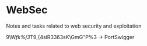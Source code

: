 # WebSec

Notes and tasks related to web security and  exploitation


9\W*fk%j3*T9,{4siR3363sK\GmG"P%3 -> PortSwigger
